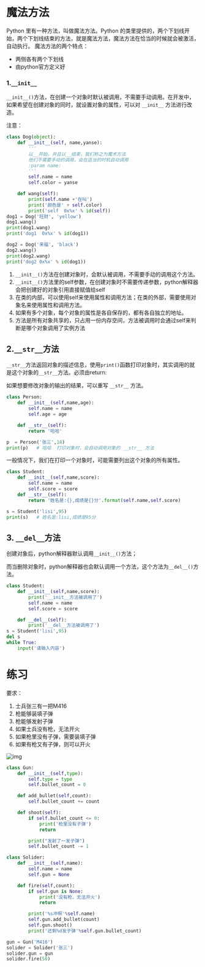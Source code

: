 # 魔法方法

Python 里有一种方法，叫做魔法方法。Python 的类里提供的，两个下划线开始，两个下划线结束的方法，就是魔法方法，魔法方法在恰当的时候就会被激活，自动执行。 魔法方法的两个特点：

- 两侧各有两个下划线
- 由python官方定义好

### 1.`__init__`

`__init__()`方法，在创建一个对象时默认被调用，不需要手动调用。在开发中，如果希望在创建对象的同时，就设置对象的属性，可以对 `__init__` 方法进行改造。

注意：

```python
class Dog(object):
    def __init__(self, name,yanse):
        '''
        以__开始，并且以__结束，我们称之为魔术方法
        他们不需要手动的调用，会在适当的时机自动调用
        :param name:
        '''
        self.name = name
        self.color = yanse

    def wang(self):
        print(self.name +'在叫')
        print('颜色是' + self.color)
        print('self  0x%x' % id(self))
dog1 = Dog('旺财', 'yellow')
dog1.wang()
print(dog1.wang)
print('dog1  0x%x' % id(dog1))

dog2 = Dog('来福', 'black')
dog2.wang()
print(dog2.wang)
print('dog2 0x%x' % id(dog1))
```



1. `__init__()`方法在创建对象时，会默认被调用，不需要手动的调用这个方法。
2. `__init__()`方法里的self参数，在创建对象时不需要传递参数，python解释器会把创建好的对象引用直接赋值给self
3. 在类的内部，可以使用self来使用属性和调用方法；在类的外部，需要使用对象名来使用属性和调用方法。
4. 如果有多个对象，每个对象的属性是各自保存的，都有各自独立的地址。
5. 方法是所有对象共享的，只占用一份内存空间，方法被调用时会通过self来判断是哪个对象调用了实例方法

## 2.`__str__`方法

`__str__`方法返回对象的描述信息，使用`print()`函数打印对象时，其实调用的就是这个对象的`__str__`方法。必须由return:

如果想要修改对象的输出的结果，可以重写 `__str__` 方法。

```python
class Person:
    def __init__(self,name,age):
        self.name = name
        self.age = age

    def __str__(self):
        return '哈哈'

p  = Person('张三',18)
print(p)   # 哈哈  打印对象时，会自动调用对象的 __str__ 方法
```

一般情况下，我们在打印一个对象时，可能需要列出这个对象的所有属性。

```python
class Student:
    def __init__(self,name,score):
        self.name = name
        self.score = score
    def __str__(self):
        return '姓名是:{},成绩是{}分'.format(self.name,self.score)

s = Student('lisi',95)
print(s)   # 姓名是:lisi,成绩是95分
```

## 3. `__del__`方法

创建对象后，python解释器默认调用`__init__()`方法；

而当删除对象时，python解释器也会默认调用一个方法，这个方法为`__del__()`方法。

```python
class Student:
    def __init__(self,name,score):
        print('__init__方法被调用了')
        self.name = name
        self.score = score

    def __del__(self):
        print('__del__方法被调用了')
s = Student('lisi',95)
del s
while True:
    input('请输入内容')
```

# 练习

要求：

1. 士兵张三有一把M416
2. 枪能够装填子弹
3. 枪能够发射子弹
4. 如果士兵没有枪，无法开火
5. 如果枪里没有子弹，需要装填子弹
6. 如果有枪又有子弹，则可以开火

![img](imgs/士兵突击.png)

```python
class Gun:
    def __init__(self,type):
        self.type = type
        self.bullet_count = 0

    def add_bullet(self,count):
        self.bullet_count += count

    def shoot(self):
        if self.bullet_count <= 0:
            print('枪里没有子弹')
            return

        print("发射了一发子弹")
        self.bullet_count -= 1

class Solider:
    def __init__(self,name):
        self.name = name
        self.gun = None

    def fire(self,count):
        if self.gun is None:
            print('没有枪，无法开火')
            return

        print('%s冲啊'%self.name)
        self.gun.add_bullet(count)
        self.gun.shoot()
        print('还剩%d发子弹'%self.gun.bullet_count)

gun = Gun('M416')
solider = Solider('张三')
solider.gun = gun
solider.fire(50)
```